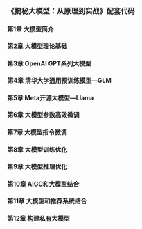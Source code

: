 ### 《揭秘大模型：从原理到实战》配套代码
#### 第1章  大模型简介
#### 第2章  大模型理论基础
#### 第3章  OpenAI GPT系列大模型
#### 第4章  清华大学通用预训练模型—GLM
#### 第5章  Meta开源大模型—Llama
#### 第6章  大模型参数高效微调
#### 第7章  大模型指令微调
#### 第8章  大模型训练优化
#### 第9章  大模型推理优化
#### 第10章  AIGC和大模型结合
#### 第11章  大模型和推荐系统结合
#### 第12章  构建私有大模型
